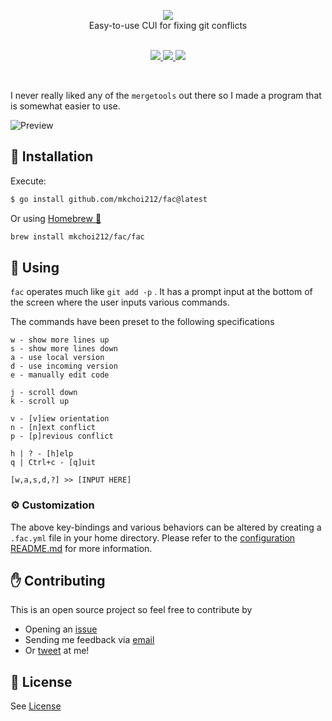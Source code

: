 <p align="center">
  <img src="./assets/banner.png">
  <br>
  Easy-to-use CUI for fixing git conflicts
  <br>
  <br>
  <p align="center">
    <a href="https://travis-ci.org/mkchoi212/fac">
      <img src="https://travis-ci.org/mkchoi212/fac.svg?branch=master">
    </a>
    <a href="https://goreportcard.com/report/github.com/mkchoi212/fac">
      <img src="https://goreportcard.com/badge/github.com/mkchoi212/fac">
    </a>
    <a href="https://codecov.io/gh/mkchoi212/fac">
      <img src="https://codecov.io/gh/mkchoi212/fac/branch/master/graph/badge.svg">
    </a>
  </p>
</p>
<br>

I never really liked any of the `mergetools` out there so I made a program that is somewhat easier to use.

![Preview](https://i.imgur.com/GsJMRIp.gif)

## 👷 Installation

Execute:

```bash
$ go install github.com/mkchoi212/fac@latest
```

Or using [Homebrew 🍺](https://brew.sh)

```bash
brew install mkchoi212/fac/fac
```

## 🔧 Using

`fac` operates much like `git add -p` . It has a prompt input at the bottom of the screen where the user inputs various commands.

The commands have been preset to the following specifications

```
w - show more lines up
s - show more lines down
a - use local version
d - use incoming version
e - manually edit code

j - scroll down
k - scroll up

v - [v]iew orientation
n - [n]ext conflict
p - [p]revious conflict

h | ? - [h]elp
q | Ctrl+c - [q]uit

[w,a,s,d,?] >> [INPUT HERE]
```

### ⚙️ Customization

The above key-bindings and various behaviors can be altered by creating a `.fac.yml` file in your home directory.
Please refer to the [configuration README.md](./binding/README.md) for more information.

## ✋ Contributing

This is an open source project so feel free to contribute by

- Opening an [issue](https://github.com/mkchoi212/fac/issues/new)
- Sending me feedback via [email](mailto://mkchoi212@icloud.com)
- Or [tweet](https://twitter.com/Bananamlkshake2) at me!

## 👮 License
See [License](./LICENSE)
